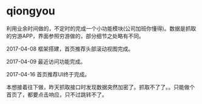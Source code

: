 # qiongyou
利用业余时间做的，不定时的完成一个小功能模块(公司加班你懂得)。数据是抓取的穷游APP，界面参照穷游做的，部分细节之处略有不同。	

2017-04-08 框架搭建，首页推荐头部滚动视图完成。	

2017-04-09 最近访问功能完成。

2017-04-16 首页推荐UI终于完成。

本想接着往下做，昨天抓取接口时发现数据突然加密了。抓取不了了。。只能做个首页了，都要点击响应，只不过跳转不了。
